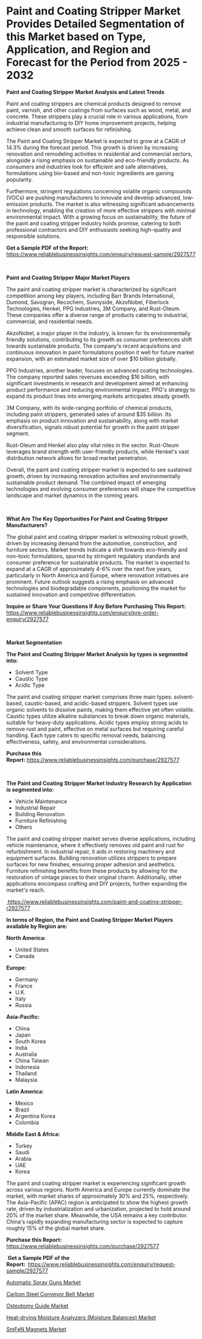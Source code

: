 <p><h1>Paint and Coating Stripper Market Provides Detailed Segmentation of this Market based on Type, Application, and Region and Forecast for the Period from 2025 - 2032</h1></p><p><strong>Paint and Coating Stripper Market Analysis and Latest Trends</strong></p>
<p><p>Paint and coating strippers are chemical products designed to remove paint, varnish, and other coatings from surfaces such as wood, metal, and concrete. These strippers play a crucial role in various applications, from industrial manufacturing to DIY home improvement projects, helping achieve clean and smooth surfaces for refinishing.</p><p>The Paint and Coating Stripper Market is expected to grow at a CAGR of 14.3% during the forecast period. This growth is driven by increasing renovation and remodeling activities in residential and commercial sectors, alongside a rising emphasis on sustainable and eco-friendly products. As consumers and industries look for efficient and safe alternatives, formulations using bio-based and non-toxic ingredients are gaining popularity.</p><p>Furthermore, stringent regulations concerning volatile organic compounds (VOCs) are pushing manufacturers to innovate and develop advanced, low-emission products. The market is also witnessing significant advancements in technology, enabling the creation of more effective strippers with minimal environmental impact. With a growing focus on sustainability, the future of the paint and coating stripper industry holds promise, catering to both professional contractors and DIY enthusiasts seeking high-quality and responsible solutions.</p></p>
<p><strong>Get a Sample PDF of the Report:&nbsp;</strong> <a href="https://www.reliablebusinessinsights.com/enquiry/request-sample/2927577?utm_campaign=1138&utm_medium=2&utm_source=Github&utm_content=ia&utm_term=12032025&utm_id=paint-and-coating-stripper">https://www.reliablebusinessinsights.com/enquiry/request-sample/2927577</a></p>
<p>&nbsp;</p>
<p><strong>Paint and Coating Stripper Major Market Players</strong></p>
<p><p>The paint and coating stripper market is characterized by significant competition among key players, including Barr Brands International, Dumond, Savogran, Recochem, Sunnyside, AkzoNobel, Fiberlock Technologies, Henkel, PPG Industries, 3M Company, and Rust-Oleum. These companies offer a diverse range of products catering to industrial, commercial, and residential needs.</p><p>AkzoNobel, a major player in the industry, is known for its environmentally friendly solutions, contributing to its growth as consumer preferences shift towards sustainable products. The company's recent acquisitions and continuous innovation in paint formulations position it well for future market expansion, with an estimated market size of over $10 billion globally.</p><p>PPG Industries, another leader, focuses on advanced coating technologies. The company reported sales revenues exceeding $16 billion, with significant investments in research and development aimed at enhancing product performance and reducing environmental impact. PPG's strategy to expand its product lines into emerging markets anticipates steady growth.</p><p>3M Company, with its wide-ranging portfolio of chemical products, including paint strippers, generated sales of around $35 billion. Its emphasis on product innovation and sustainability, along with market diversification, signals robust potential for growth in the paint stripper segment.</p><p>Rust-Oleum and Henkel also play vital roles in the sector. Rust-Oleum leverages brand strength with user-friendly products, while Henkel's vast distribution network allows for broad market penetration.</p><p>Overall, the paint and coating stripper market is expected to see sustained growth, driven by increasing renovation activities and environmentally sustainable product demand. The combined impact of emerging technologies and evolving consumer preferences will shape the competitive landscape and market dynamics in the coming years.</p></p>
<p>&nbsp;</p>
<p><strong>What Are The Key Opportunities For Paint and Coating Stripper Manufacturers?</strong></p>
<p><p>The global paint and coating stripper market is witnessing robust growth, driven by increasing demand from the automotive, construction, and furniture sectors. Market trends indicate a shift towards eco-friendly and non-toxic formulations, spurred by stringent regulatory standards and consumer preference for sustainable products. The market is expected to expand at a CAGR of approximately 4-6% over the next five years, particularly in North America and Europe, where renovation initiatives are prominent. Future outlook suggests a rising emphasis on advanced technologies and biodegradable components, positioning the market for sustained innovation and competitive differentiation.</p></p>
<p><strong>Inquire or Share Your Questions If Any Before Purchasing This Report:</strong> <a href="https://www.reliablebusinessinsights.com/enquiry/pre-order-enquiry/2927577?utm_campaign=1138&utm_medium=2&utm_source=Github&utm_content=ia&utm_term=12032025&utm_id=paint-and-coating-stripper">https://www.reliablebusinessinsights.com/enquiry/pre-order-enquiry/2927577</a></p>
<p>&nbsp;</p>
<p><strong>Market Segmentation</strong></p>
<p><strong>The Paint and Coating Stripper Market Analysis by types is segmented into:</strong></p>
<p><ul><li>Solvent Type</li><li>Caustic Type</li><li>Acidic Type</li></ul></p>
<p><p>The paint and coating stripper market comprises three main types: solvent-based, caustic-based, and acidic-based strippers. Solvent types use organic solvents to dissolve paints, making them effective yet often volatile. Caustic types utilize alkaline substances to break down organic materials, suitable for heavy-duty applications. Acidic types employ strong acids to remove rust and paint, effective on metal surfaces but requiring careful handling. Each type caters to specific removal needs, balancing effectiveness, safety, and environmental considerations.</p></p>
<p><strong>Purchase this Report:&nbsp;</strong><a href="https://www.reliablebusinessinsights.com/purchase/2927577?utm_campaign=1138&utm_medium=2&utm_source=Github&utm_content=ia&utm_term=12032025&utm_id=paint-and-coating-stripper">https://www.reliablebusinessinsights.com/purchase/2927577</a></p>
<p>&nbsp;</p>
<p><strong>The Paint and Coating Stripper Market Industry Research by Application is segmented into:</strong></p>
<p><ul><li>Vehicle Maintenance</li><li>Industrial Repair</li><li>Building Renovation</li><li>Furniture Refinishing</li><li>Others</li></ul></p>
<p><p>The paint and coating stripper market serves diverse applications, including vehicle maintenance, where it effectively removes old paint and rust for refurbishment. In industrial repair, it aids in restoring machinery and equipment surfaces. Building renovation utilizes strippers to prepare surfaces for new finishes, ensuring proper adhesion and aesthetics. Furniture refinishing benefits from these products by allowing for the restoration of vintage pieces to their original charm. Additionally, other applications encompass crafting and DIY projects, further expanding the market's reach.</p></p>
<p><a href="https://www.reliablebusinessinsights.com/paint-and-coating-stripper-r2927577?utm_campaign=1138&utm_medium=2&utm_source=Github&utm_content=ia&utm_term=12032025&utm_id=paint-and-coating-stripper">&nbsp;https://www.reliablebusinessinsights.com/paint-and-coating-stripper-r2927577</a></p>
<p><strong>In terms of Region, the Paint and Coating Stripper Market Players available by Region are:</strong></p>
<p>
    <p> <strong> North America: </strong>
        <ul>
            <li>United States</li>
            <li>Canada</li>
        </ul>
        </p> 
    <p> <strong> Europe: </strong>
        <ul>
            <li>Germany</li>
            <li>France</li>
            <li>U.K.</li>
            <li>Italy</li>
            <li>Russia</li>
        </ul>
        </p> 
    <p> <strong> Asia-Pacific: </strong>
        <ul>
            <li>China</li>
            <li>Japan</li>
            <li>South Korea</li>
            <li>India</li>
            <li>Australia</li>
            <li>China Taiwan</li>
            <li>Indonesia</li>
            <li>Thailand</li>
            <li>Malaysia</li>
        </ul>
        </p> 
    <p> <strong> Latin America: </strong>
        <ul>
            <li>Mexico</li>
            <li>Brazil</li>
            <li>Argentina Korea</li>
            <li>Colombia</li>
        </ul>
        </p> 
    <p> <strong> Middle East & Africa: </strong>
        <ul>
            <li>Turkey</li>
            <li>Saudi</li>
            <li>Arabia</li>
            <li>UAE</li>
            <li>Korea</li>
        </ul>
    </p>
    </p>
<p><p>The paint and coating stripper market is experiencing significant growth across various regions. North America and Europe currently dominate the market, with market shares of approximately 30% and 25%, respectively. The Asia-Pacific (APAC) region is anticipated to show the highest growth rate, driven by industrialization and urbanization, projected to hold around 20% of the market share. Meanwhile, the USA remains a key contributor. China's rapidly expanding manufacturing sector is expected to capture roughly 15% of the global market share.</p></p>
<p><strong>Purchase this Report: </strong><a href="https://www.reliablebusinessinsights.com/purchase/2927577?utm_campaign=1138&utm_medium=2&utm_source=Github&utm_content=ia&utm_term=12032025&utm_id=paint-and-coating-stripper">https://www.reliablebusinessinsights.com/purchase/2927577</a></p>
<p>&nbsp;<strong>Get a Sample PDF of the Report:&nbsp;&nbsp;</strong><a href="https://www.reliablebusinessinsights.com/enquiry/request-sample/2927577?utm_campaign=1138&utm_medium=2&utm_source=Github&utm_content=ia&utm_term=12032025&utm_id=paint-and-coating-stripper">https://www.reliablebusinessinsights.com/enquiry/request-sample/2927577</a></p>
<p><strong></strong></p>
<p><p><a href="https://github.com/zineubgoldie/Market-Research-Report-List-1/blob/main/automatic-spray-guns-market.md?utm_campaign=1138&utm_medium=2&utm_source=Github&utm_content=ia&utm_term=12032025&utm_id=paint-and-coating-stripper">Automatic Spray Guns Market</a></p><p><a href="https://github.com/cezilfinerv9/Market-Research-Report-List-1/blob/main/carbon-steel-conveyor-belt-market.md?utm_campaign=1138&utm_medium=2&utm_source=Github&utm_content=ia&utm_term=12032025&utm_id=paint-and-coating-stripper">Carbon Steel Conveyor Belt Market</a></p><p><a href="https://github.com/lelkohydesyj/Market-Research-Report-List-1/blob/main/osteotomy-guide-market.md?utm_campaign=1138&utm_medium=2&utm_source=Github&utm_content=ia&utm_term=12032025&utm_id=paint-and-coating-stripper">Osteotomy Guide Market</a></p><p><a href="https://github.com/thanenegenqa/Market-Research-Report-List-1/blob/main/heat-drying-moisture-analyzers-moisture-balances-market.md?utm_campaign=1138&utm_medium=2&utm_source=Github&utm_content=ia&utm_term=12032025&utm_id=paint-and-coating-stripper">Heat-drying Moisture Analyzers (Moisture Balances) Market</a></p><p><a href="https://github.com/syskamazucqa/Market-Research-Report-List-1/blob/main/smfen-magnets-market.md?utm_campaign=1138&utm_medium=2&utm_source=Github&utm_content=ia&utm_term=12032025&utm_id=paint-and-coating-stripper">SmFeN Magnets Market</a></p></p>